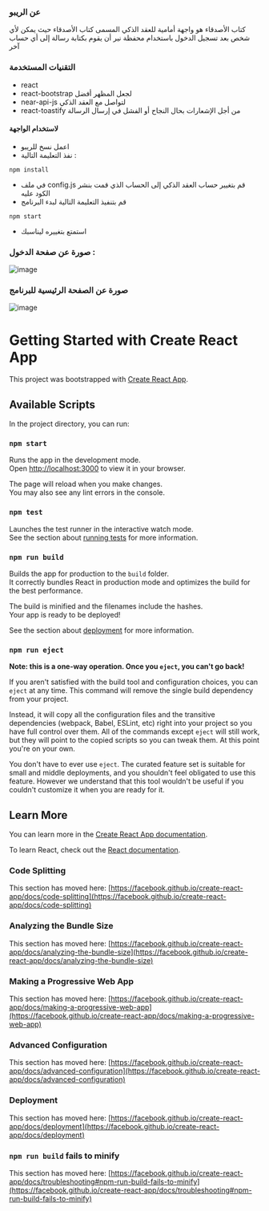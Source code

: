 ### عن الريبو

كتاب الأصدقاء هو واجهة أمامية للعقد الذكي المسمى كتاب الأصدقاء حيث يمكن لأي شخص بعد تسجيل الدخول باستخدام محفظة نير أن يقوم بكتابة رسالة إلى أي حساب آخر

### التقنيات المستخدمة

- react
- react-bootstrap لجعل المظهر أفضل
- near-api-js لتواصل مع العقد الذكي
- react-toastify من أجل الإشعارات بحال النجاح أو الفشل في إرسال الرسالة

#### لاستخدام الواجهة

- اعمل نسخ للريبو
- نفذ التعليمة التالية :

```
npm install
```

- في ملف config.js قم بتغيير حساب العقد الذكي إلى الحساب الذي قمت بنشر الكود عليه
- قم بتنفيذ التعليمة التالية لبدء البرنامج

```
npm start
``` 
- استمتع بتغييره ليناسبك 
### صورة عن صفحة الدخول :
![image](https://user-images.githubusercontent.com/11816618/160421321-4710102b-2af5-4d37-8d0a-34f4cb46956a.png)



### صورة عن الصفحة الرئيسية للبرنامج 
![image](https://user-images.githubusercontent.com/11816618/160421068-3fc96688-653a-4122-826e-568ec4617178.png)



# Getting Started with Create React App

This project was bootstrapped with [Create React App](https://github.com/facebook/create-react-app).

## Available Scripts

In the project directory, you can run:

### `npm start`

Runs the app in the development mode.\
Open [http://localhost:3000](http://localhost:3000) to view it in your browser.

The page will reload when you make changes.\
You may also see any lint errors in the console.

### `npm test`

Launches the test runner in the interactive watch mode.\
See the section about [running tests](https://facebook.github.io/create-react-app/docs/running-tests) for more information.

### `npm run build`

Builds the app for production to the `build` folder.\
It correctly bundles React in production mode and optimizes the build for the best performance.

The build is minified and the filenames include the hashes.\
Your app is ready to be deployed!

See the section about [deployment](https://facebook.github.io/create-react-app/docs/deployment) for more information.

### `npm run eject`

**Note: this is a one-way operation. Once you `eject`, you can't go back!**

If you aren't satisfied with the build tool and configuration choices, you can `eject` at any time. This command will remove the single build dependency from your project.

Instead, it will copy all the configuration files and the transitive dependencies (webpack, Babel, ESLint, etc) right into your project so you have full control over them. All of the commands except `eject` will still work, but they will point to the copied scripts so you can tweak them. At this point you're on your own.

You don't have to ever use `eject`. The curated feature set is suitable for small and middle deployments, and you shouldn't feel obligated to use this feature. However we understand that this tool wouldn't be useful if you couldn't customize it when you are ready for it.

## Learn More

You can learn more in the [Create React App documentation](https://facebook.github.io/create-react-app/docs/getting-started).

To learn React, check out the [React documentation](https://reactjs.org/).

### Code Splitting

This section has moved here: [https://facebook.github.io/create-react-app/docs/code-splitting](https://facebook.github.io/create-react-app/docs/code-splitting)

### Analyzing the Bundle Size

This section has moved here: [https://facebook.github.io/create-react-app/docs/analyzing-the-bundle-size](https://facebook.github.io/create-react-app/docs/analyzing-the-bundle-size)

### Making a Progressive Web App

This section has moved here: [https://facebook.github.io/create-react-app/docs/making-a-progressive-web-app](https://facebook.github.io/create-react-app/docs/making-a-progressive-web-app)

### Advanced Configuration

This section has moved here: [https://facebook.github.io/create-react-app/docs/advanced-configuration](https://facebook.github.io/create-react-app/docs/advanced-configuration)

### Deployment

This section has moved here: [https://facebook.github.io/create-react-app/docs/deployment](https://facebook.github.io/create-react-app/docs/deployment)

### `npm run build` fails to minify

This section has moved here: [https://facebook.github.io/create-react-app/docs/troubleshooting#npm-run-build-fails-to-minify](https://facebook.github.io/create-react-app/docs/troubleshooting#npm-run-build-fails-to-minify)
